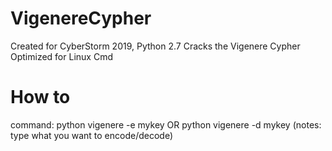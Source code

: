 # VigenereCypher
Created for CyberStorm 2019, Python 2.7 Cracks the Vigenere Cypher Optimized for Linux Cmd
# How to
command: python vigenere -e mykey OR python vigenere -d mykey
(notes: type what you want to encode/decode)
